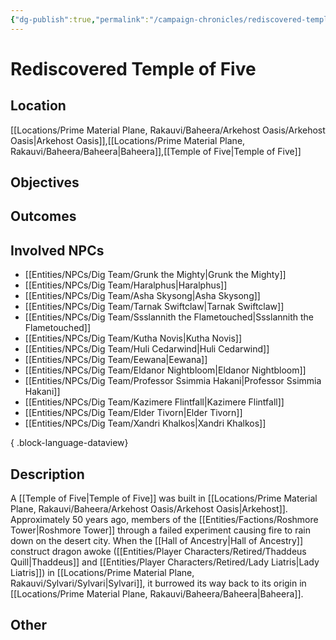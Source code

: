 ```yaml
---
{"dg-publish":true,"permalink":"/campaign-chronicles/rediscovered-temple-of-five/","tags":["Plot","Campaign","Event","Timeline","DigTeam"]}
---
```



# Rediscovered Temple of Five

## Location
[[Locations/Prime Material Plane, Rakauvi/Baheera/Arkehost Oasis/Arkehost Oasis\|Arkehost Oasis]],[[Locations/Prime Material Plane, Rakauvi/Baheera/Baheera\|Baheera]],[[Temple of Five\|Temple of Five]]

## Objectives

## Outcomes

## Involved NPCs
- [[Entities/NPCs/Dig Team/Grunk the Mighty\|Grunk the Mighty]]
- [[Entities/NPCs/Dig Team/Haralphus\|Haralphus]]
- [[Entities/NPCs/Dig Team/Asha Skysong\|Asha Skysong]]
- [[Entities/NPCs/Dig Team/Tarnak Swiftclaw\|Tarnak Swiftclaw]]
- [[Entities/NPCs/Dig Team/Ssslannith the Flametouched\|Ssslannith the Flametouched]]
- [[Entities/NPCs/Dig Team/Kutha Novis\|Kutha Novis]]
- [[Entities/NPCs/Dig Team/Huli Cedarwind\|Huli Cedarwind]]
- [[Entities/NPCs/Dig Team/Eewana\|Eewana]]
- [[Entities/NPCs/Dig Team/Eldanor Nightbloom\|Eldanor Nightbloom]]
- [[Entities/NPCs/Dig Team/Professor Ssimmia Hakani\|Professor Ssimmia Hakani]]
- [[Entities/NPCs/Dig Team/Kazimere Flintfall\|Kazimere Flintfall]]
- [[Entities/NPCs/Dig Team/Elder Tivorn\|Elder Tivorn]]
- [[Entities/NPCs/Dig Team/Xandri Khalkos\|Xandri Khalkos]]

{ .block-language-dataview}
## Description
A [[Temple of Five\|Temple of Five]] was built in [[Locations/Prime Material Plane, Rakauvi/Baheera/Arkehost Oasis/Arkehost Oasis\|Arkehost]]. Approximately 50 years ago, members of the [[Entities/Factions/Roshmore Tower\|Roshmore Tower]] through a failed experiment causing fire to rain down on the desert city. 
When the [[Hall of Ancestry\|Hall of Ancestry]] construct dragon awoke ([[Entities/Player Characters/Retired/Thaddeus Quill\|Thaddeus]] and [[Entities/Player Characters/Retired/Lady Liatris\|Lady Liatris]]) in [[Locations/Prime Material Plane, Rakauvi/Sylvari/Sylvari\|Sylvari]], it burrowed its way back to its origin in [[Locations/Prime Material Plane, Rakauvi/Baheera/Baheera\|Baheera]]. 
## Other 

